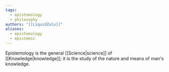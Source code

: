 ```yaml
---
tags:
  - epistemology
  - philosophy
authors: "[[LiquidZulu]]"
aliases:
  - epistemology
  - epistemic
---
```


Epistemology is the general [[Science|science]] of [[Knowledge|knowledge]]; it is the study of the nature and means of man's knowledge.